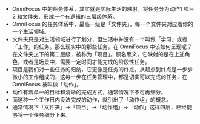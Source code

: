 - OmniFocus 中的任务体系，其实就是实际生活的映射。将任务分为动作1 项目2 和文件夹，形成一个有逻辑的三层级体系。
- OmniFocus 的任务体系中，最高一级是「文件夹」，每一个文件夹对应着你的一个生活领域。
- 文件夹只是对生活领域进行了划分，但生活中并没有一个叫做「学习」或者「工作」的任务。那么现实中的那些任务，在 OmniFocus 中该如何呈现呢？ 在文件夹之下的第二层级，被称为「项目」。顾名思义，它映射的是在上述角色，或者是场景中，需要一定时间才能完成的阶段性任务。
- 项目是我们对一些任务的归纳，它更像是任务的终点。从起点到终点是一步步微小的工作组成的，这每一步在任务管理中，都是切实可以完成的任务，在 OmniFocus 被叫做「动作」。
- 动作有着单一的目标和清晰的完成方式，通常情况下不可再细分。
- 而这种一个工作日内没法完成的动作，就引出了「动作组」的概念。
- 通常情况下「文件夹」→「项目」→「动作组」→「动作」这样四层，已经能够将一个任务细分下来。
